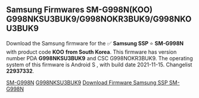 <h2>Samsung Firmwares SM-G998N(KOO) G998NKSU3BUK9/G998NOKR3BUK9/G998NKOU3BUK9</h2>
Download the Samsung firmware for the ✅ <strong>Samsung SSP </strong> ⭐ <strong>SM-G998N</strong> with product code <strong>KOO</strong> <strong> from South Korea</strong>. This firmware has version number PDA <strong>G998NKSU3BUK9</strong> and CSC G998NOKR3BUK9. The operating system of this firmware is Android S , with build date 2021-11-15. Changelist <strong>22937332</strong>.


[SM-G998N](https://samfirm.shop/samsung/model/SM-G998N)
[G998NKSU3BUK9](https://samfirm.shop/samsung/pda/G998NKSU3BUK9)
[Download Firmware Samsung SSP SM-G998N](https://samfirm.shop/samsung/firmware/474406)
